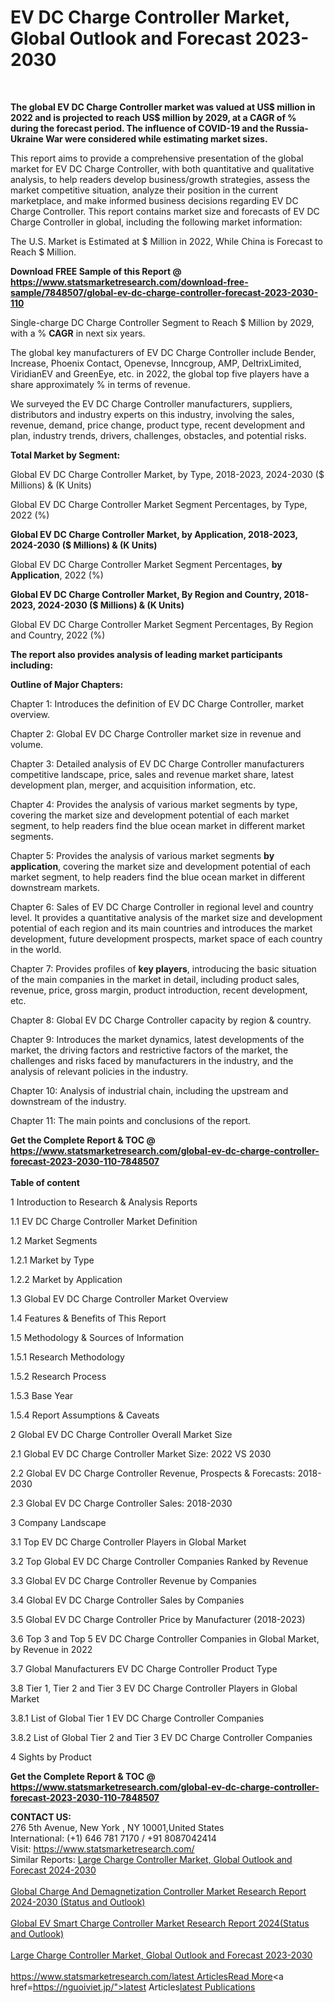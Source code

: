 <h1>EV DC Charge Controller Market, Global Outlook and Forecast 2023-2030</h1><br/><p><strong>The global EV DC Charge Controller market was valued at US$ million in 2022 and is projected to reach US$ million by 2029, at a <strong>CAGR</strong> of % during the forecast period. The influence of COVID-19 and the Russia-Ukraine War were considered while estimating market sizes.</strong></p><p>This report aims to provide a comprehensive presentation of the global market for EV DC Charge Controller, with both quantitative and qualitative analysis, to help readers develop business/growth strategies, assess the market competitive situation, analyze their position in the current marketplace, and make informed business decisions regarding EV DC Charge Controller. This report contains market size and forecasts of EV DC Charge Controller in global, including the following market information:</p><p>The U.S. Market is Estimated at $ Million in 2022, While China is Forecast to Reach $ Million.</p><p><strong>Download FREE Sample of this Report @ <a href="https://www.statsmarketresearch.com/download-free-sample/7848507/global-ev-dc-charge-controller-forecast-2023-2030-110">https://www.statsmarketresearch.com/download-free-sample/7848507/global-ev-dc-charge-controller-forecast-2023-2030-110</a></strong></p><p>Single-charge DC Charge Controller Segment to Reach $ Million by 2029, with a % <strong>CAGR</strong> in next six years.</p><p>The global key manufacturers of EV DC Charge Controller include Bender, Increase, Phoenix Contact, Openevse, Inncgroup, AMP, DeltrixLimited, ViridianEV and GreenEye, etc. in 2022, the global top five players have a share approximately % in terms of revenue.</p><p>We surveyed the EV DC Charge Controller manufacturers, suppliers, distributors and industry experts on this industry, involving the sales, revenue, demand, price change, product type, recent development and plan, industry trends, drivers, challenges, obstacles, and potential risks.</p><p><strong>Total Market by Segment:</strong></p><p>Global EV DC Charge Controller Market, by Type, 2018-2023, 2024-2030 ($ Millions) & (K Units)</p><p>Global EV DC Charge Controller Market Segment Percentages, by Type, 2022 (%)</p><p><strong>Global EV DC Charge Controller Market, <strong>by Application</strong>, 2018-2023, 2024-2030 ($ Millions) & (K Units)</strong></p><p>Global EV DC Charge Controller Market Segment Percentages, <strong>by Application</strong>, 2022 (%)</p><p><strong>Global EV DC Charge Controller Market, By Region and Country, 2018-2023, 2024-2030 ($ Millions) & (K Units)</strong></p><p>Global EV DC Charge Controller Market Segment Percentages, By Region and Country, 2022 (%)</p><p><strong>The report also provides analysis of leading market participants including:</strong></p><p><strong>Outline of Major Chapters:</strong></p><p>Chapter 1: Introduces the definition of EV DC Charge Controller, market overview.</p><p>Chapter 2: Global EV DC Charge Controller market size in revenue and volume.</p><p>Chapter 3: Detailed analysis of EV DC Charge Controller manufacturers competitive landscape, price, sales and revenue market share, latest development plan, merger, and acquisition information, etc.</p><p>Chapter 4: Provides the analysis of various market segments by type, covering the market size and development potential of each market segment, to help readers find the blue ocean market in different market segments.</p><p>Chapter 5: Provides the analysis of various market segments <strong>by application</strong>, covering the market size and development potential of each market segment, to help readers find the blue ocean market in different downstream markets.</p><p>Chapter 6: Sales of EV DC Charge Controller in regional level and country level. It provides a quantitative analysis of the market size and development potential of each region and its main countries and introduces the market development, future development prospects, market space of each country in the world.</p><p>Chapter 7: Provides profiles of <strong>key players</strong>, introducing the basic situation of the main companies in the market in detail, including product sales, revenue, price, gross margin, product introduction, recent development, etc.</p><p>Chapter 8: Global EV DC Charge Controller capacity by region & country.</p><p>Chapter 9: Introduces the market dynamics, latest developments of the market, the driving factors and restrictive factors of the market, the challenges and risks faced by manufacturers in the industry, and the analysis of relevant policies in the industry.</p><p>Chapter 10: Analysis of industrial chain, including the upstream and downstream of the industry.</p><p>Chapter 11: The main points and conclusions of the report.</p><div><b>Get the Complete Report & TOC @ <a href="https://www.statsmarketresearch.com/global-ev-dc-charge-controller-forecast-2023-2030-110-7848507">https://www.statsmarketresearch.com/global-ev-dc-charge-controller-forecast-2023-2030-110-7848507</a></b></div><br><b>Table of content</b><p>1 Introduction to Research & Analysis Reports<br />
 
  1.1 EV DC Charge Controller Market Definition<br />
 
  1.2 Market Segments<br />
 
  1.2.1 Market by Type<br />
 
  1.2.2 Market by Application<br />
 
  1.3 Global EV DC Charge Controller Market Overview<br />
 
  1.4 Features & Benefits of This Report<br />
 
  1.5 Methodology & Sources of Information<br />
 
  1.5.1 Research Methodology<br />
 
  1.5.2 Research Process<br />
 
  1.5.3 Base Year<br />
 
  1.5.4 Report Assumptions & Caveats<br />
 
 2 Global EV DC Charge Controller Overall Market Size<br />
 
  2.1 Global EV DC Charge Controller Market Size: 2022 VS 2030<br />
 
  2.2 Global EV DC Charge Controller Revenue, Prospects & Forecasts: 2018-2030<br />
 
  2.3 Global EV DC Charge Controller Sales: 2018-2030<br />
 
 3 Company Landscape<br />
 
  3.1 Top EV DC Charge Controller Players in Global Market<br />
 
  3.2 Top Global EV DC Charge Controller Companies Ranked by Revenue<br />
 
  3.3 Global EV DC Charge Controller Revenue by Companies<br />
 
  3.4 Global EV DC Charge Controller Sales by Companies<br />
 
  3.5 Global EV DC Charge Controller Price by Manufacturer (2018-2023)<br />
 
  3.6 Top 3 and Top 5 EV DC Charge Controller Companies in Global Market, by Revenue in 2022<br />
 
  3.7 Global Manufacturers EV DC Charge Controller Product Type<br />
 
  3.8 Tier 1, Tier 2 and Tier 3 EV DC Charge Controller Players in Global Market<br />
 
  3.8.1 List of Global Tier 1 EV DC Charge Controller Companies<br />
 
  3.8.2 List of Global Tier 2 and Tier 3 EV DC Charge Controller Companies<br />
 
 4 Sights by Product<br><div><b>Get the Complete Report & TOC @ <a href="https://www.statsmarketresearch.com/global-ev-dc-charge-controller-forecast-2023-2030-110-7848507">https://www.statsmarketresearch.com/global-ev-dc-charge-controller-forecast-2023-2030-110-7848507</a></b></div></p> <b>CONTACT US:</b><br>276 5th Avenue, New York , NY 10001,United States<br>International: (+1) 646 781 7170 / +91 8087042414<br>Visit: <a href="https://www.statsmarketresearch.com/">https://www.statsmarketresearch.com/</a><br>Similar Reports: <a href="https://www.statsmarketresearch.com/global-ev-dc-charge-controller-forecast-2023-2030-110-7848507">Large Charge Controller Market, Global Outlook and Forecast 2024-2030</a><br/><br/><a href="https://www.statsmarketresearch.com/global-ev-dc-charge-controller-forecast-2023-2030-110-7848507">Global Charge And Demagnetization Controller Market Research Report 2024-2030 (Status and Outlook)</a><br/><br/><a href="https://www.statsmarketresearch.com/global-ev-dc-charge-controller-forecast-2023-2030-110-7848507">Global EV Smart Charge Controller Market Research Report 2024(Status and Outlook)</a><br/><br/><a href="https://www.statsmarketresearch.com/global-ev-dc-charge-controller-forecast-2023-2030-110-7848507">Large Charge Controller Market, Global Outlook and Forecast 2023-2030</a><br/><br/><a href="https://gyeongbokgung.com">https://www.statsmarketresearch.com/</a><a href="https://hallyeomaritime.com">latest Articles</a><a href="https://jingwansa.com">Read More</a><a href=https://nguoiviet.jp/">latest Articles</a><a href="https://www.intelmarketresearch.com/">latest Publications</a>
